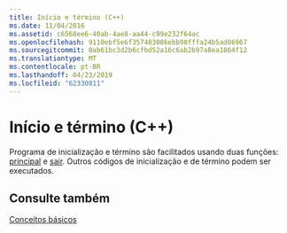 ```yaml
---
title: Início e término (C++)
ms.date: 11/04/2016
ms.assetid: c6568ee6-40ab-4ae8-aa44-c99e232f64ac
ms.openlocfilehash: 9110ebf5e6f357483086ebb98fffa24b5ad06967
ms.sourcegitcommit: 0ab61bc3d2b6cfbd52a16c6ab2b97a8ea1864f12
ms.translationtype: MT
ms.contentlocale: pt-BR
ms.lasthandoff: 04/23/2019
ms.locfileid: "62330811"
---
```

# <a name="startup-and-termination-c"></a>Início e término (C++)

Programa de inicialização e término são facilitados usando duas funções: [principal](../cpp/main-program-startup.md) e [sair](../cpp/program-termination.md). Outros códigos de inicialização e de término podem ser executados.

## <a name="see-also"></a>Consulte também

[Conceitos básicos](../cpp/basic-concepts-cpp.md)